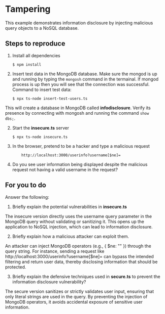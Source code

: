# Tampering

This example demonstrates information disclosure by injecting malicious query objects to a NoSQL database.

## Steps to reproduce

1. Install all dependencies

   `$ npm install`

2. Insert test data in the MongoDB database. Make sure the mongod is up and running by typing the `mongosh` command in the termainal. If mongod process is up then you will see that the connection was successful. Command to insert test data:

   `$ npx ts-node insert-test-users.ts`

This will create a database in MongoDB called **infodisclosure**. Verify its presence by connecting with mongosh and running the command `show dbs;`.

2. Start the **insecure.ts** server

   `$ npx ts-node insecure.ts`

3. In the browser, pretend to be a hacker and type a malicious request

   ```
       http://localhost:3000/userinfo?username[$ne]=
   ```

4. Do you see user information being displayed despite the malicious request not having a valid username in the request?

## For you to do

Answer the following:

1. Briefly explain the potential vulnerabilities in **insecure.ts**

The insecure version directly uses the username query parameter in the MongoDB query without validating or sanitizing it. This opens up the application to NoSQL injection, which can lead to information disclosure.

2. Briefly explain how a malicious attacker can exploit them.

An attacker can inject MongoDB operators (e.g., { $ne: "" }) through the query string. For instance, sending a request like http://localhost:3000/userinfo?username[$ne]= can bypass the intended filtering and return user data, thereby disclosing information that should be protected.

3. Briefly explain the defensive techniques used in **secure.ts** to prevent the information disclosure vulnerability?

The secure version sanitizes or strictly validates user input, ensuring that only literal strings are used in the query. By preventing the injection of MongoDB operators, it avoids accidental exposure of sensitive user information.
